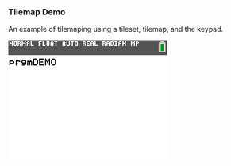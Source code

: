 ### Tilemap Demo

An example of tilemaping using a tileset, tilemap, and the keypad.

![Screenshot](screenshot.png)
